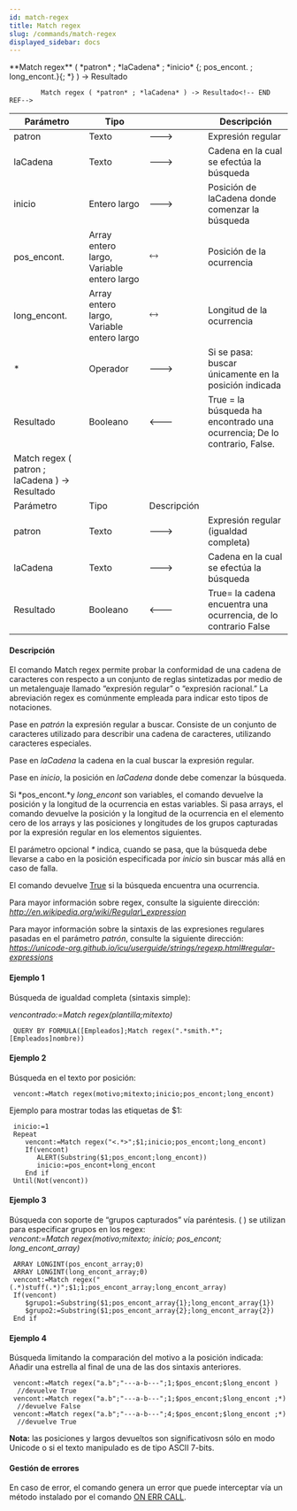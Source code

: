 ```yaml
---
id: match-regex
title: Match regex
slug: /commands/match-regex
displayed_sidebar: docs
---
```


<!--REF #_command_.Match regex.Syntax-->**Match regex** ( *patron* ; *laCadena* ; *inicio* {; pos_encont. ; long_encont.}{; *} ) -> Resultado 
        
            Match regex ( *patron* ; *laCadena* ) -> Resultado<!-- END REF-->
<!--REF #_command_.Match regex.Params-->
| Parámetro | Tipo |  | Descripción |
| --- | --- | --- | --- |
| patron | Texto | &#x1F852; | Expresión regular |
| laCadena | Texto | &#x1F852; | Cadena en la cual se efectúa la búsqueda |
| inicio | Entero largo | &#x1F852; | Posición de laCadena donde comenzar la búsqueda |
| pos_encont. | Array entero largo, Variable entero largo | &#x1F858; | Posición de la ocurrencia |
| long_encont. | Array entero largo, Variable entero largo | &#x1F858; | Longitud de la ocurrencia |
| * | Operador | &#x1F852; | Si se pasa: buscar únicamente en la posición indicada |
| Resultado | Booleano | &#x1F850; | True = la búsqueda ha encontrado una ocurrencia; De lo contrario, False. |
| Match regex ( patron ; laCadena ) -> Resultado |
| Parámetro | Tipo | Descripción |
| patron | Texto | &#x1F852; | Expresión regular (igualdad completa) |
| laCadena | Texto | &#x1F852; | Cadena en la cual se efectúa la búsqueda |
| Resultado | Booleano | &#x1F850; | True= la cadena encuentra una ocurrencia, de lo contrario False |

<!-- END REF-->

#### Descripción 

<!--REF #_command_.Match regex.Summary-->El comando Match regex permite probar la conformidad de una cadena de caracteres con respecto a un conjunto de reglas sintetizadas por medio de un metalenguaje llamado “expresión regular” o “expresión racional.<!-- END REF-->” La abreviación regex es comúnmente empleada para indicar esto tipos de notaciones.

Pase en *patrón* la expresión regular a buscar. Consiste de un conjunto de caracteres utilizado para describir una cadena de caracteres, utilizando caracteres especiales.

Pase en *laCadena* la cadena en la cual buscar la expresión regular.

Pase en *inicio*, la posición en *laCadena* donde debe comenzar la búsqueda.

Si *pos\_encont.*y *long\_encont* son variables, el comando devuelve la posición y la longitud de la ocurrencia en estas variables. Si pasa arrays, el comando devuelve la posición y la longitud de la ocurrencia en el elemento cero de los arrays y las posiciones y longitudes de los grupos capturadas por la expresión regular en los elementos siguientes.

El parámetro opcional *\** indica, cuando se pasa, que la búsqueda debe llevarse a cabo en la posición especificada por *inicio* sin buscar más allá en caso de falla.

El comando devuelve [True](true.md "True") si la búsqueda encuentra una ocurrencia.

Para mayor información sobre regex, consulte la siguiente dirección:  
*http://en.wikipedia.org/wiki/Regular\_expression*

Para mayor información sobre la sintaxis de las expresiones regulares pasadas en el parámetro *patrón*, consulte la siguiente dirección:  
*https://unicode-org.github.io/icu/userguide/strings/regexp.html#regular-expressions*

#### Ejemplo 1 

Búsqueda de igualdad completa (sintaxis simple):  
  
*vencontrado:=Match regex(plantilla;mitexto)*  

```4d
 QUERY BY FORMULA([Empleados];Match regex(".*smith.*";[Empleados]nombre))
```

  
#### Ejemplo 2 

Búsqueda en el texto por posición:

```4d
 vencont:=Match regex(motivo;mitexto;inicio;pos_encont;long_encont)
```

Ejemplo para mostrar todas las etiquetas de $1:

```4d
 inicio:=1
 Repeat
    vencont:=Match regex("<.*>";$1;inicio;pos_encont;long_encont)
    If(vencont)
       ALERT(Substring($1;pos_encont;long_encont))
       inicio:=pos_encont+long_encont
    End if
 Until(Not(vencont))
```

#### Ejemplo 3 

Búsqueda con soporte de “grupos capturados” vía paréntesis. ( ) se utilizan para especificar grupos en los regex:    
*vencont:=Match regex(motivo;mitexto; inicio; pos\_encont; long\_encont\_array)* 

```4d
 ARRAY LONGINT(pos_encont_array;0)
 ARRAY LONGINT(long_encont_array;0)
 vencont:=Match regex("(.*)stuff(.*)";$1;1;pos_encont_array;long_encont_array)
 If(vencont)
    $grupo1:=Substring($1;pos_encont_array{1};long_encont_array{1})
    $grupo2:=Substring($1;pos_encont_array{2};long_encont_array{2})
 End if
```

#### Ejemplo 4 

Búsqueda limitando la comparación del motivo a la posición indicada:  
Añadir una estrella al final de una de las dos sintaxis anteriores.

```4d
 vencont:=Match regex("a.b";"---a-b---";1;$pos_encont;$long_encont )
  //devuelve True
 vencont:=Match regex("a.b";"---a-b---";1;$pos_encont;$long_encont ;*)
  //devuelve False
 vencont:=Match regex("a.b";"---a-b---";4;$pos_encont;$long_encont ;*)
  //devuelve True
```

**Nota:** las posiciones y largos devueltos son significativosn sólo en modo Unicode o si el texto manipulado es de tipo ASCII 7-bits.

#### Gestión de errores 

En caso de error, el comando genera un error que puede interceptar vía un método instalado por el comando [ON ERR CALL](on-err-call.md "ON ERR CALL").
